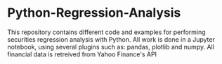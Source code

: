 # Python-Regression-Analysis
This repository contains different code and examples for performing securities regression analysis with Python. All work is done in a Jupyter notebook, using several plugins such as: pandas, plotlib and numpy. All financial data is retreived from Yahoo Finance's API
